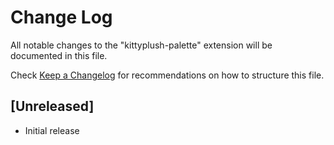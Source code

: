 # Change Log

All notable changes to the "kittyplush-palette" extension will be documented in this file.

Check [Keep a Changelog](http://keepachangelog.com/) for recommendations on how to structure this file.

## [Unreleased]

- Initial release
